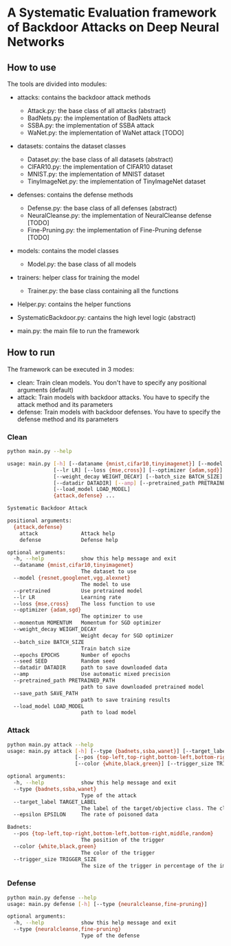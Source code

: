 # A Systematic Evaluation framework of Backdoor Attacks on Deep Neural Networks

## How to use
The tools are divided into modules:

- attacks: contains the backdoor attack methods
  - Attack.py: the base class of all attacks (abstract)
  - BadNets.py: the implementation of BadNets attack 
  - SSBA.py: the implementation of SSBA attack
  - WaNet.py: the implementation of WaNet attack [TODO]

- datasets: contains the dataset classes
  - Dataset.py: the base class of all datasets (abstract)
  - CIFAR10.py: the implementation of CIFAR10 dataset
  - MNIST.py: the implementation of MNIST dataset
  - TinyImageNet.py: the implementation of TinyImageNet dataset

- defenses: contains the defense methods
   - Defense.py: the base class of all defenses (abstract)
   - NeuralCleanse.py: the implementation of NeuralCleanse defense [TODO]
   - Fine-Pruning.py: the implementation of Fine-Pruning defense [TODO]

- models: contains the model classes
  - Model.py: the base class of all models

- trainers: helper class for training the model
  - Trainer.py: the base class containing all the functions

- Helper.py: contains the helper functions
- SystematicBackdoor.py: cantains the high level logic (abstract)
- main.py: the main file to run the framework


## How to run
The framework can be executed in 3 modes:
  - clean: Train clean models. You don't have to specify any positional arguments (default)
  - attack: Train models with backdoor attacks. You have to specify the attack method and its parameters
  - defense: Train models with backdoor defenses. You have to specify the defense method and its parameters

### Clean

```bash
python main.py --help

usage: main.py [-h] [--dataname {mnist,cifar10,tinyimagenet}] [--model {resnet,googlenet,vgg,alexnet}] [--pretrained]
               [--lr LR] [--loss {mse,cross}] [--optimizer {adam,sgd}] [--momentum MOMENTUM]
               [--weight_decay WEIGHT_DECAY] [--batch_size BATCH_SIZE] [--epochs EPOCHS] [--seed SEED]
               [--datadir DATADIR] [--amp] [--pretrained_path PRETRAINED_PATH] [--save_path SAVE_PATH]
               [--load_model LOAD_MODEL]
               {attack,defense} ...

Systematic Backdoor Attack

positional arguments:
  {attack,defense}
    attack              Attack help
    defense             Defense help

optional arguments:
  -h, --help            show this help message and exit
  --dataname {mnist,cifar10,tinyimagenet}
                        The dataset to use
  --model {resnet,googlenet,vgg,alexnet}
                        The model to use
  --pretrained          Use pretrained model
  --lr LR               Learning rate
  --loss {mse,cross}    The loss function to use
  --optimizer {adam,sgd}
                        The optimizer to use
  --momentum MOMENTUM   Momentum for SGD optimizer
  --weight_decay WEIGHT_DECAY
                        Weight decay for SGD optimizer
  --batch_size BATCH_SIZE
                        Train batch size
  --epochs EPOCHS       Number of epochs
  --seed SEED           Random seed
  --datadir DATADIR     path to save downloaded data
  --amp                 Use automatic mixed precision
  --pretrained_path PRETRAINED_PATH
                        path to save downloaded pretrained model
  --save_path SAVE_PATH
                        path to save training results
  --load_model LOAD_MODEL
                        path to load model
```

### Attack

```bash
python main.py attack --help
usage: main.py attack [-h] [--type {badnets,ssba,wanet}] [--target_label TARGET_LABEL] [--epsilon EPSILON]
                      [--pos {top-left,top-right,bottom-left,bottom-right,middle,random}]
                      [--color {white,black,green}] [--trigger_size TRIGGER_SIZE]

optional arguments:
  -h, --help            show this help message and exit
  --type {badnets,ssba,wanet}
                        Type of the attack
  --target_label TARGET_LABEL
                        The label of the target/objective class. The class to be changed to.
  --epsilon EPSILON     The rate of poisoned data

Badnets:
  --pos {top-left,top-right,bottom-left,bottom-right,middle,random}
                        The position of the trigger
  --color {white,black,green}
                        The color of the trigger
  --trigger_size TRIGGER_SIZE
                        The size of the trigger in percentage of the image size
```

### Defense

```bash
python main.py defense --help
usage: main.py defense [-h] [--type {neuralcleanse,fine-pruning}]

optional arguments:
  -h, --help            show this help message and exit
  --type {neuralcleanse,fine-pruning}
                        Type of the defense
```
